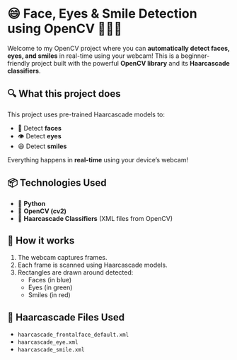 # 😄 Face, Eyes & Smile Detection using OpenCV 🕵️‍♂️📸

Welcome to my OpenCV project where you can **automatically detect faces, eyes, and smiles** in real-time using your webcam! This is a beginner-friendly project built with the powerful **OpenCV library** and its **Haarcascade classifiers**.

## 🔍 What this project does

This project uses pre-trained Haarcascade models to:
- 👤 Detect **faces**
- 👁️ Detect **eyes**
- 😄 Detect **smiles**

Everything happens in **real-time** using your device’s webcam!

## 📦 Technologies Used

- 🧠 **Python**
- 📸 **OpenCV (cv2)**
- 🧰 **Haarcascade Classifiers** (XML files from OpenCV)

## 🚀 How it works

1. The webcam captures frames.
2. Each frame is scanned using Haarcascade models.
3. Rectangles are drawn around detected:
   - Faces (in blue)
   - Eyes (in green)
   - Smiles (in red)

## 📁 Haarcascade Files Used

- `haarcascade_frontalface_default.xml`
- `haarcascade_eye.xml`
- `haarcascade_smile.xml`


